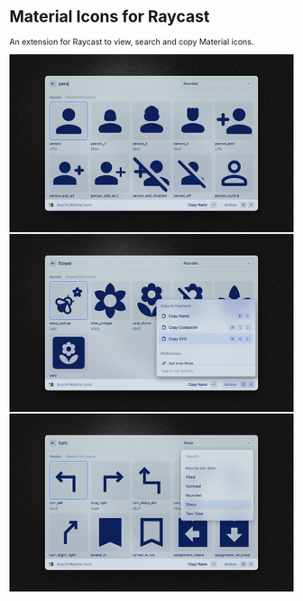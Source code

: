 # Material Icons for Raycast

An extension for Raycast to view, search and copy Material icons.

![Main View](./media/material-icons-search-1.png)
![Actions](./media/material-icons-search-2.png)
![Select Material Icon Style](./media/material-icons-search-3.png)
